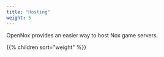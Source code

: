 ```yaml
---
title: "Hosting"
weight: 5
---
```


OpenNox provides an easier way to host Nox game servers.

{{% children sort="weight" %}}